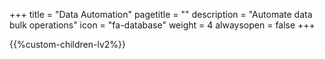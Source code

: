 +++
title = "Data Automation"
pagetitle = ""
description = "Automate data bulk operations"
icon = "fa-database" 
weight = 4
alwaysopen = false
+++

{{%custom-children-lv2%}}
